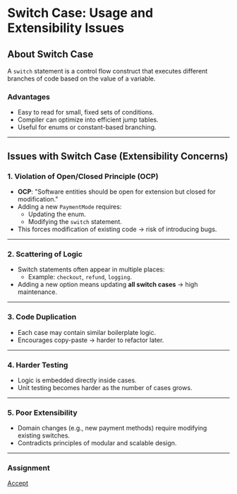 # Switch Case: Usage and Extensibility Issues

## About Switch Case
A `switch` statement is a control flow construct that executes different branches of code based on the value of a variable.

### Advantages
- Easy to read for small, fixed sets of conditions.
- Compiler can optimize into efficient jump tables.
- Useful for enums or constant-based branching.

---

## Issues with Switch Case (Extensibility Concerns)

### 1. Violation of Open/Closed Principle (OCP)
- **OCP**: "Software entities should be open for extension but closed for modification."
- Adding a new `PaymentMode` requires:
  - Updating the enum.
  - Modifying the `switch` statement.
- This forces modification of existing code → risk of introducing bugs.

---

### 2. Scattering of Logic
- Switch statements often appear in multiple places:
  - Example: `checkout`, `refund`, `logging`.
- Adding a new option means updating **all switch cases** → high maintenance.

---

### 3. Code Duplication
- Each case may contain similar boilerplate logic.
- Encourages copy-paste → harder to refactor later.

---

### 4. Harder Testing
- Logic is embedded directly inside cases.
- Unit testing becomes harder as the number of cases grows.

---

### 5. Poor Extensibility
- Domain changes (e.g., new payment methods) require modifying existing switches.
- Contradicts principles of modular and scalable design.

---

### Assignment

[Accept](https://classroom.github.com/a/WS0e5r_g)


